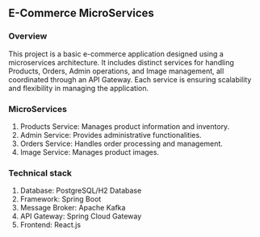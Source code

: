 ## E-Commerce MicroServices

### Overview

This project is a basic e-commerce application designed using a microservices architecture. It includes distinct services for handling Products, Orders, Admin operations, and Image management, all coordinated through an API Gateway. Each service is ensuring scalability and flexibility in managing the application.

### MicroServices
1. Products Service: Manages product information and inventory.
2. Admin Service: Provides administrative functionalities.
3. Orders Service: Handles order processing and management.
4. Image Service: Manages product images.

### Technical stack
1. Database: PostgreSQL/H2 Database
2. Framework: Spring Boot
3. Message Broker: Apache Kafka
4. API Gateway: Spring Cloud Gateway
5. Frontend: React.js



